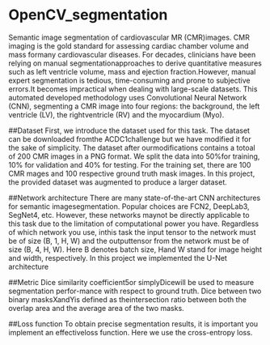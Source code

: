 # OpenCV_segmentation

Semantic  image  segmentation  of  cardiovascular  MR  (CMR)images.   CMR  imaging  is  the  gold  standard  for  assessing  cardiac  chamber  volume  and  mass  formany cardiovascular diseases.  For decades,  clinicians have been relying on manual segmentationapproaches to derive quantitative measures such as left ventricle volume, mass and ejection fraction.However, manual expert segmentation is tedious, time-consuming and prone to subjective errors.It becomes impractical when dealing with large-scale datasets. This automated developed methodology uses Convolutional Neural Network (CNN), segmenting a CMR image into four regions:  the background, the left ventricle (LV), the rightventricle (RV) and the myocardium (Myo). 

##Dataset
First, we introduce the dataset used for this task.  The dataset can be downloaded fromthe  ACDC1challenge  but  we  have  modified  it  for  the  sake  of  simplicity.   The  dataset  after  ourmodifications contains a totoal of 200 CMR images in a PNG format.  We split the data into 50%for  training,  10%  for  validation  and  40%  for  testing.   For  the  training  set,  there  are  100  CMR mages and 100 respective ground truth mask images. In this project, the provided dataset was augmented to produce a larger dataset. 

##Network architecture 
There are many state-of-the-art CNN architectures for semantic imagesegmentation.  Popular choices are FCN2, DeepLab3, SegNet4, etc.  However, these networks maynot be directly applicable to this task due to the limitation of computational power you have. Regardless  of  which  network  you  use,  inthis task the input tensor to the network must be of size (B, 1, H, W) and the outputtensor from the network must be of size (B, 4, H, W). Here B denotes batch size, Hand W stand for image height and width, respectively. In this project we implemented the U-Net architecture 

##Metric
Dice  similarity  coefficient5or simplyDicewill be used to measure segmentation perfor-mance with respect to ground truth.  Dice between two binary masksXandYis defined as theintersection ratio between both the overlap area and the average area of the two masks. 

##Loss function
To obtain precise segmentation results, it is important you implement an effectiveloss function.  Here we use the cross-entropy loss. 

